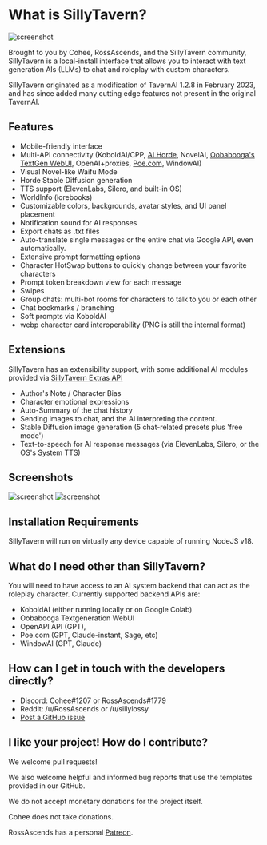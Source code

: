 # What is SillyTavern?

![screenshot](https://github.com/Cohee1207/SillyTavern/assets/18619528/8c41a061-7f72-4d2b-9d54-e6d058209e7b)

Brought to you by Cohee, RossAscends, and the SillyTavern community, SillyTavern is a local-install interface that allows you to interact with text generation AIs (LLMs) to chat and roleplay with custom characters.

SillyTavern originated as a modification of TavernAI 1.2.8 in February 2023, and has since added many cutting edge features not present in the original TavernAI.

## Features

* Mobile-friendly interface
* Multi-API connectivity (KoboldAI/CPP, [AI Horde](https://horde.koboldai.net/), NovelAI, [Oobabooga's TextGen WebUI](https://github.com/oobabooga/text-generation-webui), OpenAI+proxies, [Poe.com](https://poe.com), WindowAI)
* Visual Novel-like Waifu Mode
* Horde Stable Diffusion generation
* TTS support (ElevenLabs, Silero, and built-in OS)
* WorldInfo (lorebooks)
* Customizable colors, backgrounds, avatar styles, and UI panel placement
* Notification sound for AI responses
* Export chats as .txt files
* Auto-translate single messages or the entire chat via Google API, even automatically.
* Extensive prompt formatting options
* Character HotSwap buttons to quickly change between your favorite characters
* Prompt token breakdown view for each message
* Swipes
* Group chats: multi-bot rooms for characters to talk to you or each other
* Chat bookmarks / branching
* Soft prompts via KoboldAI
* webp character card interoperability (PNG is still the internal format)

## Extensions

SillyTavern has an extensibility support, with some additional AI modules provided via [SillyTavern Extras API](https://github.com/SillyTavern/SillyTavern-extras)

* Author's Note / Character Bias
* Character emotional expressions
* Auto-Summary of the chat history
* Sending images to chat, and the AI interpreting the content.
* Stable Diffusion image generation (5 chat-related presets plus 'free mode')
* Text-to-speech for AI response messages (via ElevenLabs, Silero, or the OS's System TTS)

## Screenshots

![screenshot](https://user-images.githubusercontent.com/18619528/228649245-8061c60f-63dc-488e-9325-f151b7a3ec2d.png)
![screenshot](https://user-images.githubusercontent.com/18619528/228649856-fbdeef05-d727-4d5a-be80-266cbbc6b811.png)

## Installation Requirements

SillyTavern will run on virtually any device capable of running NodeJS v18.

## What do I need other than SillyTavern?

You will need to have access to an AI system backend that can act as the roleplay character.
Currently supported backend APIs are:

* KoboldAI (either running locally or on Google Colab)
* Oobabooga Textgeneration WebUI
* OpenAPI API (GPT),
* Poe.com (GPT, Claude-instant, Sage, etc)
* WindowAI (GPT, Claude)

## How can I get in touch with the developers directly?

* Discord: Cohee#1207 or RossAscends#1779
* Reddit: /u/RossAscends or /u/sillylossy
* [Post a GitHub issue](https://github.com/Cohee1207/SillyTavern/issues)

## I like your project! How do I contribute?

We welcome pull requests!

We also welcome helpful and informed bug reports that use the templates provided in our GitHub.

We do not accept monetary donations for the project itself.

Cohee does not take donations.

RossAscends has a personal [Patreon](https://www.patreon.com/RossAscends).
